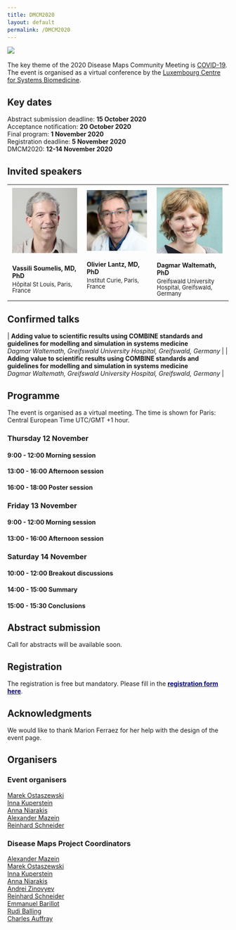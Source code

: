 ```yaml
---
title: DMCM2020
layout: default
permalink: /DMCM2020
---
```




<img src="../images/places/covid-19-banner.jpg"/>

The key theme of the 2020 Disease Maps Community Meeting is <a href="https://covid.pages.uni.lu/map_curation">COVID-19</a>. The event is organised as a virtual conference by the <a target="_blank" href="https://wwwen.uni.lu/lcsb">Luxembourg Centre for Systems Biomedicine</a>.

## Key dates

Abstract submission deadline: **15 October 2020**  
Acceptance notification: **20 October 2020**  
Final program: **1 November 2020**  
Registration deadline: **5 November 2020**  
DMCM2020: **12-14 November 2020**  


## Invited speakers

<!--<table>
<tr>
<td style="width: 130px;"><img src="../images/teamhq/VassiliSoumelis.jpg" alt="Vassili Soumelis" width="130"/></td>
<td><strong>Vassili Soumelis, MD, PhD, Hôpital St Louis, Paris, France</strong><p style="line-height:150%; font-size:13px; padding-top:6px; text-align:justify">Text</p></td>
</tr>
<tr>
<td style="width: 130px;"><img src="../images/teamhq/OlivierLantz.jpg" alt="Olivier Lantz" width="130"/></td>
<td><strong>Olivier Lantz, MD, PhD, Institut Curie, Paris, France</strong><p style="line-height:150%; font-size:13px; padding-top:6px; text-align:justify">Text</p></td>
</tr>
</table>-->

<table>
<tr>
<td style="width: 220px;"><p style="margin:4px;"><img src="/images/teamhq/VassiliSoumelis.jpg" width="150"/></p></td>
<td style="width: 220px;"><p style="margin:4px;"><img src="/images/teamhq/OlivierLantz.jpg" width="150"/></p></td>
<td style="width: 220px;"><p style="margin:4px;"><img src="/images/teamhq/DagmarWaltemath.jpg" width="150"/></p></td>
</tr>
<tr>
<td style="width: 220px;"><p style="margin:4px;"><strong>Vassili Soumelis, MD, PhD</strong></p><p style="margin:4px; line-height:100%;"><font size="2">Hôpital St Louis, Paris, France</font></p></td>
<td style="width: 220px;"><p style="margin:4px;"><strong>Olivier Lantz, MD, PhD</strong></p><p style="margin:4px; line-height:100%;"><font size="2">Institut Curie, Paris, France</font></p><br /></td>
<td style="width: 220px;"><p style="margin:4px;"><strong>Dagmar Waltemath, PhD</strong></p><p style="margin:4px; line-height:100%;"><font size="2">Greifswald University Hospital, Greifswald, Germany</font></p></td>
</tr>
</table>

## Confirmed talks

| **Adding value to scientific results using COMBINE standards and guidelines for modelling and simulation in systems medicine**<br />_Dagmar Waltemath, Greifswald University Hospital, Greifswald, Germany_ |
| **Adding value to scientific results using COMBINE standards and guidelines for modelling and simulation in systems medicine**<br />_Dagmar Waltemath, Greifswald University Hospital, Greifswald, Germany_ |

## Programme

The event is organised as a virtual meeting. The time is shown for Paris: Central European Time UTC/GMT +1 hour.

### Thursday 12 November

#### 9:00 - 12:00 Morning session
#### 13:00 - 16:00 Afternoon session
#### 16:00 - 18:00 Poster session

### Friday 13 November

#### 9:00 - 12:00 Morning session
#### 13:00 - 16:00 Afternoon session

### Saturday 14 November

#### 10:00 - 12:00 Breakout discussions
#### 14:00 - 15:00 Summary
#### 15:00 - 15:30 Conclusions


## Abstract submission

Call for abstracts will be available soon.

## Registration

The registration is free but mandatory. Please fill in the <a href="https://docs.google.com/forms/d/e/1FAIpQLSdAMUT-1geqtAtEHc1P5LMXXxlDDW1DCbDtf-C6SSNe5CQ_Eg/viewform?usp=sf_link"><strong><font color="Navy">registration form here</font></strong></a>.

## Acknowledgments

We would like to thank Marion Ferraez for her help with the design of the event page.

## Organisers

### Event organisers

<p><a href="mailto:marek.ostaszewski@uni.lu">Marek Ostaszewski</a>  
<br /><a href="mailto:inna.kuperstein@curie.fr">Inna Kuperstein</a>  
<br /><a href="mailto:anna.niaraki@univ-evry.fr">Anna Niarakis</a>  
<br /><a href="mailto:a.mazein@gmail.com">Alexander Mazein</a>  
<br /><a href="mailto:reinhard.schneider@uni.lu">Reinhard Schneider</a>  
</p>

### Disease Maps Project Coordinators

<p><a href="mailto:a.mazein@gmail.com">Alexander Mazein</a>
<br /><a href="mailto:marek.ostaszewski@uni.lu">Marek Ostaszewski</a>
<br /><a href="mailto:inna.kuperstein@curie.fr">Inna Kuperstein</a>
<br /><a href="mailto:anna.niaraki@univ-evry.fr">Anna Niarakis</a>
<br /><a href="mailto:andrei.zinovyev@curie.fr">Andrei Zinovyev</a>
<br /><a href="mailto:reinhard.schneider@uni.lu">Reinhard Schneider</a>
<br /><a href="mailto:emmanuel.barillot@curie.fr ">Emmanuel Barillot</a>
<br /><a href="mailto:rudi.balling@uni.lu">Rudi Balling</a>
<br /><a href="mailto:cauffray@eisbm.org">Charles Auffray</a>
</p>

<!--## Contact-->

<!--## Co-organizers-->
